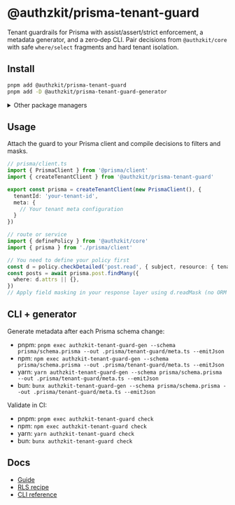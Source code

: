 # @authzkit/prisma-tenant-guard

Tenant guardrails for Prisma with assist/assert/strict enforcement, a metadata generator, and a zero‑dep CLI. Pair decisions from `@authzkit/core` with safe `where/select` fragments and hard tenant isolation.

## Install

```bash
pnpm add @authzkit/prisma-tenant-guard
pnpm add -D @authzkit/prisma-tenant-guard-generator
```

<details>
<summary>Other package managers</summary>

Runtime package:
- npm: `npm install @authzkit/prisma-tenant-guard`
- yarn: `yarn add @authzkit/prisma-tenant-guard`
- bun: `bun add @authzkit/prisma-tenant-guard`

Generator (dev dependency):
- npm: `npm install --save-dev @authzkit/prisma-tenant-guard-generator`
- yarn: `yarn add --dev @authzkit/prisma-tenant-guard-generator`
- bun: `bun add -d @authzkit/prisma-tenant-guard-generator`

</details>

## Usage

Attach the guard to your Prisma client and compile decisions to filters and masks.

```ts
// prisma/client.ts
import { PrismaClient } from '@prisma/client'
import { createTenantClient } from '@authzkit/prisma-tenant-guard'

export const prisma = createTenantClient(new PrismaClient(), {
  tenantId: 'your-tenant-id',
  meta: {
    // Your tenant meta configuration
  }
})
```

```ts
// route or service
import { definePolicy } from '@authzkit/core'
import { prisma } from './prisma/client'

// You need to define your policy first
const d = policy.checkDetailed('post.read', { subject, resource: { tenantId } })
const posts = await prisma.post.findMany({
  where: d.attrs || {},
})
// Apply field masking in your response layer using d.readMask (no ORM helper is provided)
```

## CLI + generator

Generate metadata after each Prisma schema change:

- pnpm: `pnpm exec authzkit-tenant-guard-gen --schema prisma/schema.prisma --out .prisma/tenant-guard/meta.ts --emitJson`
- npm: `npm exec authzkit-tenant-guard-gen --schema prisma/schema.prisma --out .prisma/tenant-guard/meta.ts --emitJson`
- yarn: `yarn authzkit-tenant-guard-gen --schema prisma/schema.prisma --out .prisma/tenant-guard/meta.ts --emitJson`
- bun: `bunx authzkit-tenant-guard-gen --schema prisma/schema.prisma --out .prisma/tenant-guard/meta.ts --emitJson`

Validate in CI:

- pnpm: `pnpm exec authzkit-tenant-guard check`
- npm: `npm exec authzkit-tenant-guard check`
- yarn: `yarn authzkit-tenant-guard check`
- bun: `bunx authzkit-tenant-guard check`

## Docs

- [Guide](https://authzkit.github.io/authzkit/docs/guides/tenant-guard)
- [RLS recipe](https://authzkit.github.io/authzkit/docs/recipes/prisma-rls)
- [CLI reference](https://authzkit.github.io/authzkit/docs/reference/cli)
